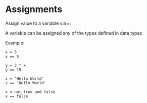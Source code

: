 # Assignments

Assign value to a variable via `=`.

A variable can be assigned any of the types defined in data types

Example:
```
x = 5
x == 5

y = 3 * x
y == 15

z = 'Hello World'
z == 'Hello World'

x = not true and false 
x == false
```